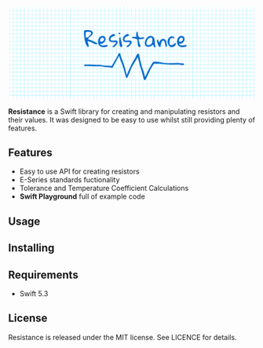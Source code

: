 <p align="center">
    <img src="logo.png" width="500" alt=“Ink” />
</p>

**Resistance** is a Swift library for creating and manipulating resistors and their values. It was designed to be easy to use whilst still providing plenty of features.

## Features
* Easy to use API for creating resistors
* E-Series standards fuctionality
* Tolerance and Temperature Coefficient Calculations
* **Swift Playground** full of example code

## Usage

## Installing


## Requirements
* Swift 5.3

## License
Resistance is released under the MIT license. See LICENCE for details.
